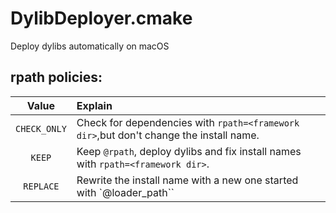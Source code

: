 # DylibDeployer.cmake
Deploy dylibs automatically on macOS

## rpath policies:

|    Value     | Explain                                                                                |
| :----------: | :------------------------------------------------------------------------------------- |
| `CHECK_ONLY` | Check for dependencies with `rpath=<framework dir>`,but don't change the install name. |
|    `KEEP`    | Keep `@rpath`, deploy dylibs and fix install names with `rpath=<framework dir>`.       |
|  `REPLACE`   | Rewrite the install name with a new one started with `@loader_path``                   |